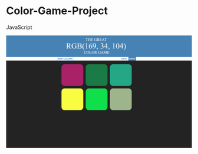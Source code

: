 # Color-Game-Project
JavaScript


![alt text](https://github.com/izraelov/Color-Game-Project/blob/master/Screenshot.png?raw=true)
